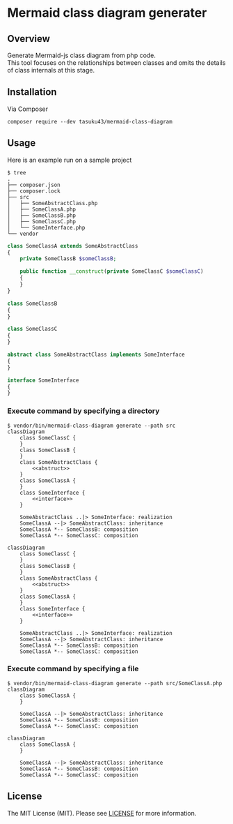 # Mermaid class diagram generater

## Overview
Generate Mermaid-js class diagram from php code.  
This tool focuses on the relationships between classes and omits the details of class internals at this stage.
## Installation
Via Composer
```shell
composer require --dev tasuku43/mermaid-class-diagram
```

## Usage
Here is an example run on a sample project
```shell
$ tree
.
├── composer.json
├── composer.lock
├── src
│   ├── SomeAbstractClass.php
│   ├── SomeClassA.php
│   ├── SomeClassB.php
│   ├── SomeClassC.php
│   └── SomeInterface.php
└── vendor
```
```php
class SomeClassA extends SomeAbstractClass
{
    private SomeClassB $someClassB;

    public function __construct(private SomeClassC $someClassC)
    {
    }
}

class SomeClassB
{
}

class SomeClassC
{
}

abstract class SomeAbstractClass implements SomeInterface
{
}

interface SomeInterface
{
}
```
### Execute command by specifying a directory
```shell
$ vendor/bin/mermaid-class-diagram generate --path src
classDiagram
    class SomeClassC {
    }
    class SomeClassB {
    }
    class SomeAbstractClass {
        <<abstruct>>
    }
    class SomeClassA {
    }
    class SomeInterface {
        <<interface>>
    }

    SomeAbstractClass ..|> SomeInterface: realization
    SomeClassA --|> SomeAbstractClass: inheritance
    SomeClassA *-- SomeClassB: composition
    SomeClassA *-- SomeClassC: composition
```
```mermaid
classDiagram
    class SomeClassC {
    }
    class SomeClassB {
    }
    class SomeAbstractClass {
        <<abstruct>>
    }
    class SomeClassA {
    }
    class SomeInterface {
        <<interface>>
    }

    SomeAbstractClass ..|> SomeInterface: realization
    SomeClassA --|> SomeAbstractClass: inheritance
    SomeClassA *-- SomeClassB: composition
    SomeClassA *-- SomeClassC: composition
```
### Execute command by specifying a file
```shell
$ vendor/bin/mermaid-class-diagram generate --path src/SomeClassA.php
classDiagram
    class SomeClassA {
    }

    SomeClassA --|> SomeAbstractClass: inheritance
    SomeClassA *-- SomeClassB: composition
    SomeClassA *-- SomeClassC: composition
```
```mermaid
classDiagram
    class SomeClassA {
    }

    SomeClassA --|> SomeAbstractClass: inheritance
    SomeClassA *-- SomeClassB: composition
    SomeClassA *-- SomeClassC: composition
```

## License
The MIT License (MIT). Please see [LICENSE](https://github.com/tasuku43/php-mermaid-class-diagram/blob/main/LICENSE) for more information.
